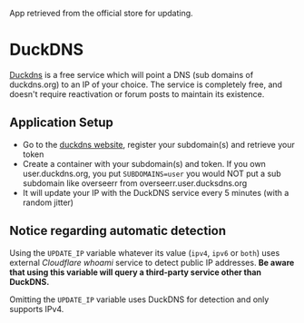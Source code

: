 App retrieved from the official store for updating.

# DuckDNS

[Duckdns](https://duckdns.org/) is a free service which will point a DNS (sub domains of duckdns.org) to an IP of your choice. The service is completely free, and doesn't require reactivation or forum posts to maintain its existence.

## Application Setup

- Go to the [duckdns website](https://duckdns.org/), register your subdomain(s) and retrieve your token
- Create a container with your subdomain(s) and token. If you own user.duckdns.org, you put `SUBDOMAINS=user` you would NOT put a sub subdomain like overseerr from overseerr.user.ducksdns.org
- It will update your IP with the DuckDNS service every 5 minutes (with a random jitter)

## Notice regarding automatic detection

Using the `UPDATE_IP` variable whatever its value (`ipv4`, `ipv6` or `both`) uses external _Cloudflare whoami_ service to detect public IP addresses.
**Be aware that using this variable will query a third-party service other than DuckDNS.**

Omitting the `UPDATE_IP` variable uses DuckDNS for detection and only supports IPv4.
